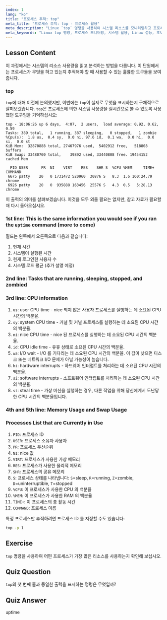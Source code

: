 ```yaml
---
index: 1
lang: "ko"
title: "프로세스 추적: top"
meta_title: "프로세스 추적: top - 프로세스 활용"
meta_description: "Linux `top` 명령을 사용하여 시스템 리소스를 모니터링하고 프로세스를 추적하는 방법을 배웁니다. 성능 분석을 위한 CPU, 메모리 및 프로세스 세부 정보를 이해합니다."
meta_keywords: "Linux top 명령, 프로세스 모니터링, 시스템 활용, Linux 성능, 초보자, 튜토리얼, 가이드"
---
```


## Lesson Content

이 과정에서는 시스템의 리소스 사용량을 읽고 분석하는 방법을 다룹니다. 이 단원에서는 프로세스가 무엇을 하고 있는지 추적해야 할 때 사용할 수 있는 훌륭한 도구들을 보여줍니다.

### top

`top`에 대해 이전에 논의했지만, 이번에는 `top`이 실제로 무엇을 표시하는지 구체적으로 살펴보겠습니다. `top`은 프로세스에 의한 시스템 사용량을 실시간으로 볼 수 있도록 사용했던 도구임을 기억하십시오:

```plaintext
top - 18:06:26 up 6 days,  4:07,  2 users,  load average: 0.92, 0.62, 0.59
Tasks: 389 total,   1 running, 387 sleeping,   0 stopped,   1 zombie
%Cpu(s):  1.8 us,  0.4 sy,  0.0 ni, 97.6 id,  0.1 wa,  0.0 hi,  0.0 si,  0.0 st
KiB Mem:  32870888 total, 27467976 used,  5402912 free,   518808 buffers
KiB Swap: 33480700 total,    39892 used, 33440808 free. 19454152 cached Mem

  PID USER      PR  NI    VIRT    RES    SHR S  %CPU %MEM     TIME+ COMMAND
 6675 patty    20   0 1731472 520960  30876 S   8.3  1.6 160:24.79 chrome
 6926 patty    20   0  935888 163456  25576 S   4.3  0.5   5:28.13 chrome
```

이 출력의 의미를 살펴보겠습니다. 이것을 모두 외울 필요는 없지만, 참고 자료가 필요할 때 다시 돌아오십시오.

### 1st line: This is the same information you would see if you ran the `uptime` command (more to come)

필드는 왼쪽에서 오른쪽으로 다음과 같습니다:

1. 현재 시간
2. 시스템이 실행된 시간
3. 현재 로그인한 사용자 수
4. 시스템 로드 평균 (추가 설명 예정)

### 2nd line: Tasks that are running, sleeping, stopped, and zombied

### 3rd line: CPU information

1. `us`: user CPU time - nice 되지 않은 사용자 프로세스를 실행하는 데 소요된 CPU 시간의 백분율.
2. `sy`: system CPU time - 커널 및 커널 프로세스를 실행하는 데 소요된 CPU 시간의 백분율.
3. `ni`: nice CPU time - nice 된 프로세스를 실행하는 데 소요된 CPU 시간의 백분율.
4. `id`: CPU idle time - 유휴 상태로 소요된 CPU 시간의 백분율.
5. `wa`: I/O wait - I/O 를 기다리는 데 소요된 CPU 시간의 백분율. 이 값이 낮으면 디스크 또는 네트워크 I/O 문제가 아닐 가능성이 높습니다.
6. `hi`: hardware interrupts - 하드웨어 인터럽트를 처리하는 데 소요된 CPU 시간의 백분율.
7. `si`: software interrupts - 소프트웨어 인터럽트를 처리하는 데 소요된 CPU 시간의 백분율.
8. `st`: steal time - 가상 머신을 실행하는 경우, 다른 작업을 위해 당신에게서 도난당한 CPU 시간의 백분율입니다.

### 4th and 5th line: Memory Usage and Swap Usage

### Processes List that are Currently in Use

1. `PID`: 프로세스 ID
2. `USER`: 프로세스 소유자 사용자
3. `PR`: 프로세스 우선순위
4. `NI`: nice 값
5. `VIRT`: 프로세스가 사용한 가상 메모리
6. `RES`: 프로세스가 사용한 물리적 메모리
7. `SHR`: 프로세스의 공유 메모리
8. `S`: 프로세스 상태를 나타냅니다: `S`=sleep, `R`=running, `Z`=zombie, `D`=uninterruptible, `T`=stopped
9. `%CPU`: 이 프로세스가 사용한 CPU 의 백분율
10. `%MEM`: 이 프로세스가 사용한 RAM 의 백분율
11. `TIME+`: 이 프로세스의 총 활동 시간
12. `COMMAND`: 프로세스 이름

특정 프로세스만 추적하려면 프로세스 ID 를 지정할 수도 있습니다:

```bash
top -p 1
```

## Exercise

`top` 명령을 사용하여 어떤 프로세스가 가장 많은 리소스를 사용하는지 확인해 보십시오.

## Quiz Question

`top`의 첫 번째 줄과 동일한 출력을 표시하는 명령은 무엇입까?

## Quiz Answer

uptime
